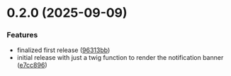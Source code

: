 # 0.2.0 (2025-09-09)


### Features

* finalized first release ([96313bb](https://github.com/JCO-Digital/jcore-huomio/commit/96313bb0b420de1e01c5efc0dee064f80026731a))
* initial release with just a twig function to render the notification banner ([e7cc896](https://github.com/JCO-Digital/jcore-huomio/commit/e7cc896656ba54983d6dd0dbfdf908744ddd1174))



